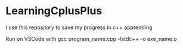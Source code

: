 # LearningCplusPlus
I use this repository to save my progress in c++ appredding

Run on VSCode with gcc program_name.cpp -lstdc++ -o exe_name.o

